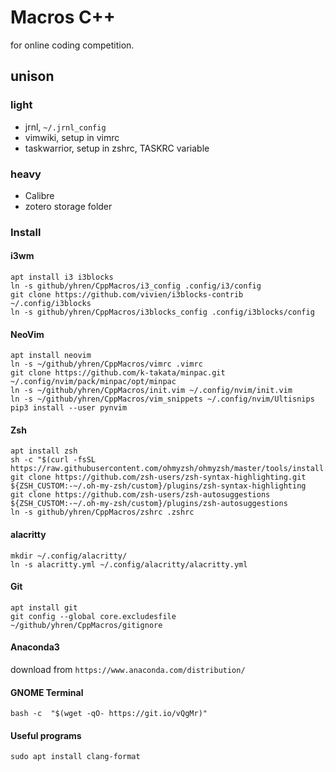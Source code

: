 # Macros C++

for online coding competition.

## unison 
### light
* jrnl, `~/.jrnl_config`
* vimwiki, setup in vimrc
* taskwarrior, setup in zshrc, TASKRC variable 

### heavy
* Calibre
* zotero storage folder

### Install

#### i3wm
```
apt install i3 i3blocks
ln -s github/yhren/CppMacros/i3_config .config/i3/config
git clone https://github.com/vivien/i3blocks-contrib ~/.config/i3blocks
ln -s github/yhren/CppMacros/i3blocks_config .config/i3blocks/config
```

#### NeoVim
```
apt install neovim
ln -s ~/github/yhren/CppMacros/vimrc .vimrc
git clone https://github.com/k-takata/minpac.git ~/.config/nvim/pack/minpac/opt/minpac
ln -s ~/github/yhren/CppMacros/init.vim ~/.config/nvim/init.vim
ln -s ~/github/yhren/CppMacros/vim_snippets ~/.config/nvim/Ultisnips
pip3 install --user pynvim
```

#### Zsh
```
apt install zsh
sh -c "$(curl -fsSL https://raw.githubusercontent.com/ohmyzsh/ohmyzsh/master/tools/install.sh)"
git clone https://github.com/zsh-users/zsh-syntax-highlighting.git ${ZSH_CUSTOM:-~/.oh-my-zsh/custom}/plugins/zsh-syntax-highlighting
git clone https://github.com/zsh-users/zsh-autosuggestions ${ZSH_CUSTOM:-~/.oh-my-zsh/custom}/plugins/zsh-autosuggestions
ln -s github/yhren/CppMacros/zshrc .zshrc
```

#### alacritty
```
mkdir ~/.config/alacritty/
ln -s alacritty.yml ~/.config/alacritty/alacritty.yml
```


#### Git
```
apt install git
git config --global core.excludesfile ~/github/yhren/CppMacros/gitignore
```

#### Anaconda3
download from `https://www.anaconda.com/distribution/`


#### GNOME Terminal
```
bash -c  "$(wget -qO- https://git.io/vQgMr)"
```

#### Useful programs
```
sudo apt install clang-format
```

